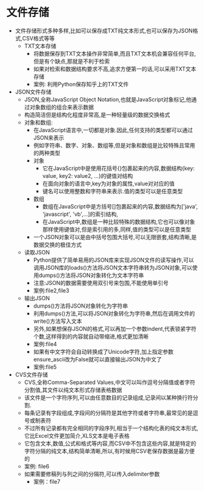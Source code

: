 # 文件存储
- 文件存储形式多种多样,比如可以保存成TXT纯文本形式,也可以保存为JSON格式,CSV格式等等
    - TXT文本存储
        - 将数据保存到TXT文本操作非常简单,而且TXT文本机会兼容任何平台,但是有个缺点,那就是不利于检索
        - 如果对检索和数据结构要求不高,追求方便第一的话,可以采用TXT文本存储
        - 案例: 利用Python保存知乎上的TXT文件
- JSON文件存储
    - JSON,全称JavaScript Object Notation,也就是JavaScript对象标记,他通过对象数组的组合来表示数据
    - 构造简洁但是结构化程度非常高,是一种轻量级的数据交换格式
    - 对象和数组:
        - 在JavaScript语言中,一切都是对象.因此,任何支持的类型都可以通过JSON来表示
        - 例如字符串、数字、对象、数组等,但是对象和数组是比较特殊且常用的两种类型
        - 对象
            - 它在JavaScript中是使用花括号{}包裹起来的内容,数据结构{key: value, key2: value2, ...}的键值对结构
            - 在面向对象的语言中,key为对象的属性,value对对应的值
            - 键名可以使用整数和字符串来表示.值的类型可以是任意类型
        - 数组
            - 数组在JavaScript中是方括号[]包裹起来的内容,数据结构为['java', 'javascript', 'vb',...]的索引结构,
            - 在JavaScript中,数组是一种比较特殊的数据结构,它也可以像对象那样使用键值对,但是索引用的多,同样,值的类型可以是任意类型
        - 一个JSON对象可以是由中括号包围大括号,可以无限嵌套,结构清晰,是数据交换的极佳方式
    - 读取JSON
        - Python提供了简单易用的JSON库来实现JSON文件的读写操作,可以调用JSON库的loads()方法将JSON文本字符串转为JSON对象,可以使用dumps()方法将JSON对象转化为文本字符串
        - 注意:JSON的数据需要使用双引号来包围,不能使用单引号
        - 案例:file2,file3
    - 输出JSON
        - dumps()方法将JSON对象转化为字符串
        - 利用dumps()方法,可以将JSON对象转化为字符串,然后在调用文件的write()方法写入文本
        - 另外,如果想保存JSON的格式,可以再加一个参数indent,代表锁紧字符个数,这样得到的内容就自动带缩进,格式更加清晰
        - 案例:file4
        - 如果有中文字符会自动转换成了Unicode字符,加上指定参数ensure_ascii改为False就可以直接输出JSON为中文了
        - 案例:file5
- CVS文件存储
    - CVS,全称Comma-Separated Values,中文可以叫作逗号分隔值或者字符分割值,其文件以纯文本形式存储表格数据
    - 该文件是一个字符序列,可以由任意数目的记录组成,记录间以某种换行符分割.
    - 每条记录有字段组成,字段间的分隔符是其他字符或者字符串,最常见的是逗号或制表符
    - 不过所有记录都有完全相同的字段序列,相当于一个结构化表的纯文本形式,它比Excel文件更加简介,XLS文本是电子表格
    - 它包含文本,数值,公式和格式等内容,而CSV中不包含这些内容,就是特定的字符分隔的纯文本,结构简单清晰,所以,有时候用CSV老保存数据是最方便的
    - 案例: file6
    - 如果需要修稿列与列之间的分隔符,可以传入delimiter参数
        - 案例：file7
             